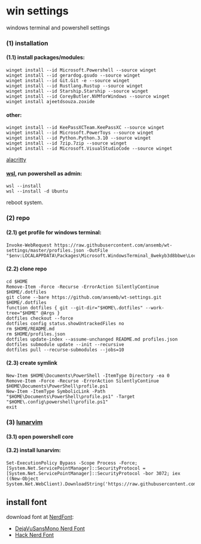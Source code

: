 # win settings
windows terminal and powershell settings

### (1) installation

#### (1.1) install packages/modules:
```
winget install --id Microsoft.Powershell --source winget
winget install --id gerardog.gsudo --source winget
winget install --id Git.Git -e --source winget
winget install --id Rustlang.Rustup --source winget
winget install --id Starship.Starship --source winget
winget install --id CoreyButler.NVMforWindows --source winget
winget install ajeetdsouza.zoxide
```
#### other:
```
winget install --id KeePassXCTeam.KeePassXC --source winget
winget install --id Microsoft.PowerToys --source winget
winget install --id Python.Python.3.10 --source winget
winget install --id 7zip.7zip --source winget
winget install --id Microsoft.VisualStudioCode --source winget
```

[alacritty](https://alacritty.org/)

#### [wsl](https://learn.microsoft.com/en-us/windows/wsl/install), run powershell as admin:
```
wsl --install
wsl --install -d Ubuntu
```
reboot system.

### (2) repo

#### (2.1) get profile for windows terminal:
```
Invoke-WebRequest https://raw.githubusercontent.com/ansemb/wt-settings/master/profiles.json -OutFile "$env:LOCALAPPDATA\Packages\Microsoft.WindowsTerminal_8wekyb3d8bbwe\LocalState\settings.json"
```

#### (2.2) clone repo
```
cd $HOME
Remove-Item -Force -Recurse -ErrorAction SilentlyContinue $HOME/.dotfiles
git clone --bare https://github.com/ansemb/wt-settings.git $HOME/.dotfiles
function dotfiles { git --git-dir="$HOME\.dotfiles" --work-tree="$HOME" @Args }
dotfiles checkout --force
dotfiles config status.showUntrackedFiles no
rm $HOME/README.md
rm $HOME/profiles.json 
dotfiles update-index --assume-unchanged README.md profiles.json
dotfiles submodule update --init --recursive
dotfiles pull --recurse-submodules --jobs=10
```
#### (2.3) create symlink
```
New-Item $HOME\Documents\PowerShell -ItemType Directory -ea 0
Remove-Item -Force -Recurse -ErrorAction SilentlyContinue $HOME\Documents\PowerShell\profile.ps1
New-Item -ItemType SymbolicLink -Path "$HOME\Documents\PowerShell\profile.ps1" -Target "$HOME\.config\powershell\profile.ps1"
exit
```

### (3) [lunarvim](https://www.lunarvim.org)
#### (3.1) open powershell core
#### (3.2) install lunarvim:
```
Set-ExecutionPolicy Bypass -Scope Process -Force; [System.Net.ServicePointManager]::SecurityProtocol = [System.Net.ServicePointManager]::SecurityProtocol -bor 3072; iex ((New-Object System.Net.WebClient).DownloadString('https://raw.githubusercontent.com/LunarVim/LunarVim/rolling/utils/installer/install.ps1'))
```

## install font
download font at [NerdFont](https://www.nerdfonts.com/font-downloads):
- [DejaVuSansMono Nerd Font](https://github.com/ryanoasis/nerd-fonts/releases/download/v2.1.0/DejaVuSansMono.zip)
- [Hack Nerd Font](https://github.com/ryanoasis/nerd-fonts/releases/download/v2.1.0/Hack.zip)
